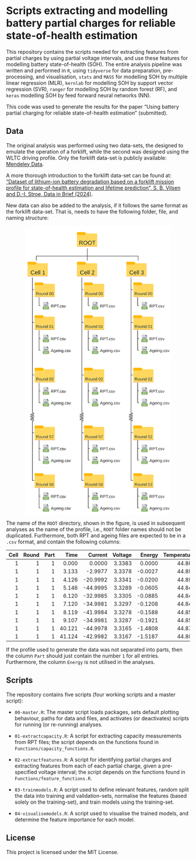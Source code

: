 # Scripts extracting and modelling battery partial charges for reliable state-of-health estimation

This repository contains the scripts needed for extracting features from
partial charges by using partial voltage intervals, and use these
features for modelling battery state-of-health (SOH). The entire
analysis pipeline was written and performed in `R`, using `tidyverse`
for data preparation, pre-processing, and visualisation, `stats` and
`MASS` for modelling SOH by multiple linear regression (MLR), `kernlab`
for modelling SOH by support vector regression (SVR), `ranger` for
modelling SOH by random forest (RF), and `keras` modelling SOH by feed
forward neural networks (NN).

This code was used to generate the results for the paper “Using battery
partial charging for reliable state-of-health estimation” (submitted).

## Data

The original analysis was performed using two data-sets, the designed to
emulate the operation of a forklift, while the second was designed using
the WLTC driving profile. Only the forklift data-set is publicly
available: [Mendeley Data](https://doi.org/10.17632/yz4pttm73n.2).

A more thorough introduction to the forklift data-set can be found at:
[“Dataset of lithium-ion battery degradation based on a forklift mission
profile for state-of-health estimation and lifetime prediction”, S. B.
Vilsen and D.-I. Stroe, Data in Brief
(2024)](https://www.sciencedirect.com/science/article/pii/S2352340923009228).

New data can also be added to the analysis, if it follows the same
format as the forklift data-set. That is, needs to have the following
folder, file, and naming structure:

<img src="Figures/folders.png" width="400px" style="display: block; margin: auto;" />

The name of the `ROOT` directory, shown in the figure, is used in
subsequent analyses as the name of the profile, i.e., `ROOT` folder
names should not be duplicated. Furthermore, both RPT and ageing files
are expected to be in a `.csv` format, and contain the following
columns:

| Cell | Round | Part |   Time |  Current | Voltage |  Energy | Temperature |
|-----:|------:|-----:|-------:|---------:|--------:|--------:|------------:|
|    1 |     1 |    1 |  0.000 |   0.0000 |  3.3383 |  0.0000 |      44.862 |
|    1 |     1 |    1 |  3.133 |  -2.9977 |  3.3378 | -0.0027 |      44.892 |
|    1 |     1 |    1 |  4.126 | -20.9992 |  3.3341 | -0.0200 |      44.892 |
|    1 |     1 |    1 |  5.146 | -44.9995 |  3.3289 | -0.0605 |      44.847 |
|    1 |     1 |    1 |  6.120 | -32.9985 |  3.3305 | -0.0885 |      44.847 |
|    1 |     1 |    1 |  7.120 | -34.9981 |  3.3297 | -0.1208 |      44.847 |
|    1 |     1 |    1 |  8.119 | -41.9984 |  3.3278 | -0.1588 |      44.853 |
|    1 |     1 |    1 |  9.107 | -34.9981 |  3.3287 | -0.1921 |      44.853 |
|    1 |     1 |    1 | 40.121 | -44.9978 |  3.3165 | -1.4808 |      44.871 |
|    1 |     1 |    1 | 41.124 | -42.9982 |  3.3167 | -1.5187 |      44.802 |

If the profile used to generate the data was not separated into parts,
then the column `Part` should just contain the number `1` for all
entries. Furthermore, the column `Energy` is not utilised in the
analyses.

## Scripts

The repository contains five scripts (four working scripts and a master
script):

-   `00-master.R`: The master script loads packages, sets default
    plotting behaviour, paths for data and files, and activates (or
    deactivates) scripts for running (or re-running) analyses.

-   `01-extractcapacity.R`: A script for extracting capacity
    measurements from RPT files; the script depends on the functions
    found in `Functions/capacity_functions.R`.

-   `02-extractfeatures.R`: A script for identifying partial charges and
    extracting features from each of each partial charge, given a
    pre-specified voltage interval; the script depends on the functions
    found in `Functions/feature_functions.R`.

-   `03-trainmodels.R`: A script used to define relevant features,
    random split the data into training and validation-sets, normalise
    the features (based solely on the training-set), and train models
    using the training-set.

-   `04-visualisemodels.R`: A script used to visualise the trained
    models, and determine the feature importance for each model.

## License

This project is licensed under the MIT License.
